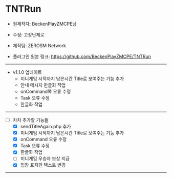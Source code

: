 # TNTRun
- 원제작자: BeckenPlayZMCPE님
- 수정: 고장난제로
- 제작팀: ZEROSM Network

- 플러그인 원본 링크: https://github.com/BeckenPlayZMCPE/TNTRun

----------------------------

 - v1.1.0 업데이트
    - 미니게임 시작까지 남은시간 Title로 보여주는 기능 추가
    - 안내 메시지 한글화 작업
    - onCommand쪽 오류 수정
    - Task 오류 수정
    - 한글화 작업
 
----------------------------
 
 - [ ] 차차 추가할 기능들
    - [x] sendTitleAgain.php 추가
    - [x] 미니게임 시작까지 남은시간 Title로 보여주는 기능 추가
    - [x] onCommand 오류 수정
    - [x] Task 오류 수정
    - [x] 한글화 작업
    - [ ] 미니게임 우승자 보상 지급
    - [x] 입장 표지판 텍스트 변경
 
 ----------------------------------

